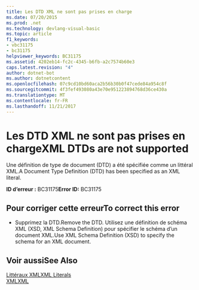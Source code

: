 ```yaml
---
title: Les DTD XML ne sont pas prises en charge
ms.date: 07/20/2015
ms.prod: .net
ms.technology: devlang-visual-basic
ms.topic: article
f1_keywords:
- vbc31175
- bc31175
helpviewer_keywords: BC31175
ms.assetid: 4202eb14-fc2c-4345-b6fb-a2c7574b60e3
caps.latest.revision: "4"
author: dotnet-bot
ms.author: dotnetcontent
ms.openlocfilehash: 07c9cd10bd60aca2b56b30b0f47cede84a954c8f
ms.sourcegitcommit: 4f3fef493080a43e70e951223894768d36ce430a
ms.translationtype: MT
ms.contentlocale: fr-FR
ms.lasthandoff: 11/21/2017
---
```

# <a name="xml-dtds-are-not-supported"></a><span data-ttu-id="2baf3-102">Les DTD XML ne sont pas prises en charge</span><span class="sxs-lookup"><span data-stu-id="2baf3-102">XML DTDs are not supported</span></span>
<span data-ttu-id="2baf3-103">Une définition de type de document (DTD) a été spécifiée comme un littéral XML.</span><span class="sxs-lookup"><span data-stu-id="2baf3-103">A Document Type Definition (DTD) has been specified as an XML literal.</span></span>  
  
 <span data-ttu-id="2baf3-104">**ID d’erreur :** BC31175</span><span class="sxs-lookup"><span data-stu-id="2baf3-104">**Error ID:** BC31175</span></span>  
  
## <a name="to-correct-this-error"></a><span data-ttu-id="2baf3-105">Pour corriger cette erreur</span><span class="sxs-lookup"><span data-stu-id="2baf3-105">To correct this error</span></span>  
  
-   <span data-ttu-id="2baf3-106">Supprimez la DTD.</span><span class="sxs-lookup"><span data-stu-id="2baf3-106">Remove the DTD.</span></span> <span data-ttu-id="2baf3-107">Utilisez une définition de schéma XML (XSD, XML Schema Definition) pour spécifier le schéma d’un document XML.</span><span class="sxs-lookup"><span data-stu-id="2baf3-107">Use XML Schema Definition (XSD) to specify the schema for an XML document.</span></span>  
  
## <a name="see-also"></a><span data-ttu-id="2baf3-108">Voir aussi</span><span class="sxs-lookup"><span data-stu-id="2baf3-108">See Also</span></span>  
 [<span data-ttu-id="2baf3-109">Littéraux XML</span><span class="sxs-lookup"><span data-stu-id="2baf3-109">XML Literals</span></span>](../../visual-basic/language-reference/xml-literals/index.md)  
 [<span data-ttu-id="2baf3-110">XML</span><span class="sxs-lookup"><span data-stu-id="2baf3-110">XML</span></span>](../../visual-basic/programming-guide/language-features/xml/index.md)
